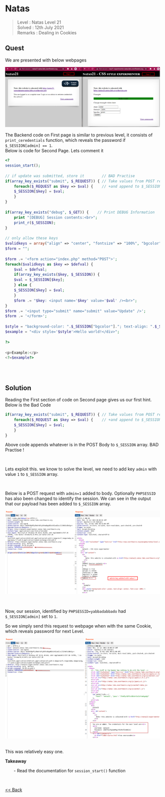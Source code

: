 # Natas
> Level : Natas Level 21<br/>
> Solved : 12th July 2021<br/>
> Remarks : Dealing in Cookies<br/>
> 

## Quest
We are presented with below webpages

![](./images/Level21.png)


The Backend code on First page is similar to previous level, it consists of `print_ceredentials` function, which reveals the password if `$_SESSION[admin] == 1`.<br/>
Below is code for Second Page. Lets comment it
```php
<?  
session_start();

// if update was submitted, store it        // BAD Practise
if(array_key_exists("submit", $_REQUEST)) { // Take values from POST request
    foreach($_REQUEST as $key => $val) {    // +and append to $_SESSION array
    $_SESSION[$key] = $val;
    }
}

if(array_key_exists("debug", $_GET)) {    // Print DEBUG Information
    print "[DEBUG] Session contents:<br>";
    print_r($_SESSION);
}

// only allow these keys
$validkeys = array("align" => "center", "fontsize" => "100%", "bgcolor" => "yellow");
$form = "";

$form .= '<form action="index.php" method="POST">'; 
foreach($validkeys as $key => $defval) {
    $val = $defval;
    if(array_key_exists($key, $_SESSION)) {
    $val = $_SESSION[$key];
    } else {
    $_SESSION[$key] = $val;
    }
    $form .= "$key: <input name='$key' value='$val' /><br>";
}
$form .= '<input type="submit" name="submit" value="Update" />';
$form .= '</form>';

$style = "background-color: ".$_SESSION["bgcolor"]."; text-align: ".$_SESSION["align"]."; font-size: ".$_SESSION["fontsize"].";";
$example = "<div style='$style'>Hello world!</div>";

?>

<p>Example:</p>
<?=$example?>
```

<br/>
<br/>

## Solution

Reading the First section of code on Second page gives us our first hint. Below is the Bad Code
```php
if(array_key_exists("submit", $_REQUEST)) { // Take values from POST request
    foreach($_REQUEST as $key => $val) {    // +and append to $_SESSION array
    $_SESSION[$key] = $val;
    }
}
```
Above code appends whatever is in the POST Body to `$_SESSION` array. BAD Practise !

<br/>

Lets exploit this. we know to solve the level, we need to add key `admin` with value `1` to `$_SESSION` array.

<br/>

Below is a POST request with `admin=1` added to body. Optionally `PHPSESSID` has also been changed to identify the session.
We can see in the output that our payload has been added to `$_SESSION` array.

![](./images/Level21.1_solution.png)

<br/>

Now, our session, identified by `PHPSESSID=yabbadabbado` had `$_SESSION[admin]` set to `1`.

So we simply send this request to webpage when with the same Cookie, which reveals password for next Level.

![](./images/Level21.2_solution.png)

<br/>
This was relatively easy one.

<br/>

<span id=green>**Takeaway**</span><br/>

  - Read the documentation for `session_start()` function

<br/>

[<< Back](https://grey-fish.github.io/Natas/index.html)
